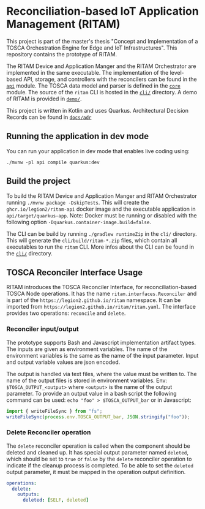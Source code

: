 # Reconciliation-based IoT Application Management (RITAM)
This project is part of the master's thesis "Concept and Implementation of a TOSCA Orchestration Engine for Edge and IoT Infrastructures".
This repository contains the prototype of RITAM.

The RITAM Device and Application Manger and the RITAM Orchestrator are implemented in the same executable.
The implementation of the level-based API, storage, and controllers with the reconcilers can be found in the [`api`](api) module.
The TOSCA data model and parser is defined in the [`core`](core) module.
The source of the `ritam` CLI is hosted in the [`cli/`](cli) directory.
A demo of RITAM is provided in [`demo/`](demo).

This project is written in Kotlin and uses Quarkus.
Architectural Decision Records can be found in [`docs/adr`](docs/adr/index.md)

## Running the application in dev mode

You can run your application in dev mode that enables live coding using:
```shell script
./mvnw -pl api compile quarkus:dev
```

## Build the project

To build the RITAM Device and Application Manger and RITAM Orchestrator running `./mvnw package -DskipTests`.
This will create the `ghcr.io/legion2/ritam-api` docker image and the executable application in `api/target/quarkus-app`.
Note: Docker must be running or disabled with the following option `-Dquarkus.container-image.build=false`.

The CLI can be build by running `./gradlew runtimeZip` in the `cli/` directory.
This will generate the `cli/build/ritam-*.zip` files, which contain all executables to run the `ritam` CLI.
More infos about the CLI can be found in the [`cli/`](cli) directory.

## TOSCA Reconciler Interface Usage
RITAM introduces the TOSCA Reconciler Interface, for reconciliation-based TOSCA Node operations.
It has the name `ritam.interfaces.Reconciler` and is part of the `https://legion2.github.io/ritam` namespace.
It can be imported from `https://legion2.github.io/ritam/ritam.yaml`.
The interface provides two operations: `reconcile` and `delete`.

### Reconciler input/output
The prototype supports Bash and Javascript implementation artifact types.
The inputs are given as environment variables.
The name of the environment variables is the same as the name of the input parameter.
Input and output variable values are json encoded.

The output is handled via text files, where the value must be written to.
The name of the output files is stored in environment variables.
Env: `$TOSCA_OUTPUT_<output>` where `<output>` is the name of the output parameter.
To provide an output value in a bash script the following command can be used:
`echo "foo" > $TOSCA_OUTPUT_bar`
or in Javascript:
```js
import { writeFileSync } from "fs";
writeFileSync(process.env.TOSCA_OUTPUT_bar, JSON.stringify("foo"));
```

### Delete Reconciler operation

The `delete` reconciler operation is called when the component should be deleted and cleaned up.
It has special output parameter named `deleted`, which should be set to `true` or `false` by the `delete` reconciler operation to indicate if the cleanup process is completed.
To be able to set the `deleted` output parameter, it must be mapped in the operation output definition.

```yaml
operations:
  delete:
    outputs:
      deleted: [SELF, deleted]
```

